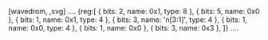[wavedrom, ,svg]
....
{reg:[
{ bits:  2, name: 0x1, type: 8 },
{ bits:  5, name: 0x0 },
{ bits:  1, name: 0x1, type: 4 },
{ bits:  3, name: 'n[3:1]', type: 4 },
{ bits:  1, name: 0x0, type: 4 },
{ bits:  1, name: 0x0 },
{ bits:  3, name: 0x3 },
]}
....
